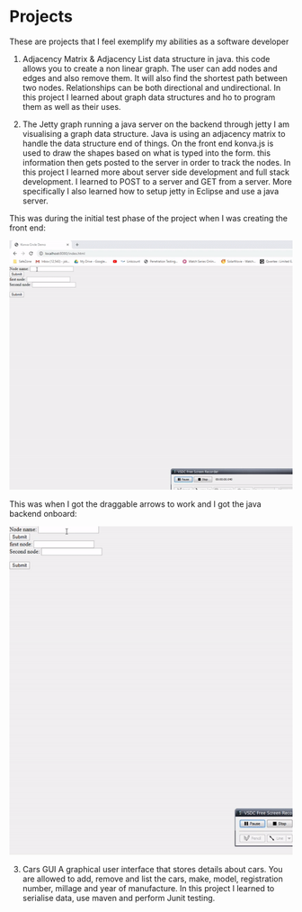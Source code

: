 # Projects
These are projects that I feel exemplify my abilities as a software developer

1. Adjacency Matrix & Adjacency List data structure in java.
this code allows you to create a non linear graph. The user can add nodes and edges and also remove them. It will also find the shortest path between two nodes.
Relationships can be both directional and undirectional.
In this project I learned about graph data structures and ho to program them as well as their uses.

2. The Jetty graph
running a java server on the backend through jetty I am visualising a graph data structure.
Java is using an adjacency matrix to handle the data structure end of things. On the front end
konva.js is used to draw the shapes based on what is typed into the form. this information
then gets posted to the server in order to track the nodes.
In this project I learned more about server side development and full stack development.
I learned to POST to a server and GET from a server. More specifically I also learned how to
setup jetty in Eclipse and use a java server.

This was during the initial test phase of the project when I was creating the front end:



![Alt Text](https://github.com/C0rmander/Projects/blob/master/jettygraph/ezgif.com-gif-maker%20(2).gif)

This was when I got the draggable arrows to work and I got the java backend onboard:



![Alt Text](https://github.com/C0rmander/Projects/blob/master/jettygraph/ezgif.com-gif-maker%20(1).gif)

3. Cars GUI
A graphical user interface that stores details about cars.
You are allowed to add, remove and list the cars, make, model, registration number, millage and year of manufacture.
In this project I learned to serialise data, use maven and perform Junit testing.
